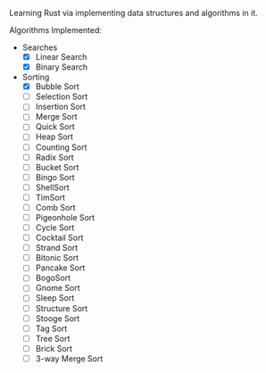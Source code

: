 Learning Rust via implementing data structures and algorithms in it.

Algorithms Implemented:
- Searches
  - [x] Linear Search
  - [x] Binary Search
- Sorting
  - [x] Bubble Sort
  - [ ] Selection Sort
  - [ ] Insertion Sort
  - [ ] Merge Sort
  - [ ] Quick Sort
  - [ ] Heap Sort
  - [ ] Counting Sort
  - [ ] Radix Sort
  - [ ] Bucket Sort
  - [ ] Bingo Sort
  - [ ] ShellSort
  - [ ] TimSort
  - [ ] Comb Sort
  - [ ] Pigeonhole Sort
  - [ ] Cycle Sort
  - [ ] Cocktail Sort
  - [ ] Strand Sort
  - [ ] Bitonic Sort
  - [ ] Pancake Sort
  - [ ] BogoSort
  - [ ] Gnome Sort
  - [ ] Sleep Sort
  - [ ] Structure Sort
  - [ ] Stooge Sort
  - [ ] Tag Sort
  - [ ] Tree Sort
  - [ ] Brick Sort
  - [ ] 3-way Merge Sort

